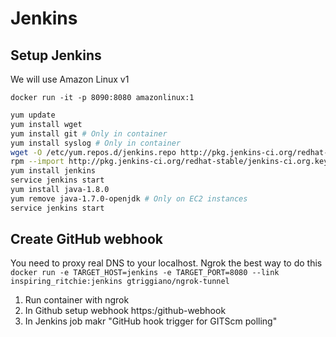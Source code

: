 # Jenkins

## Setup Jenkins
We will use Amazon Linux v1

`docker run -it -p 8090:8080 amazonlinux:1`

```bash
yum update
yum install wget
yum install git # Only in container
yum install syslog # Only in container
wget -O /etc/yum.repos.d/jenkins.repo http://pkg.jenkins-ci.org/redhat-stable/jenkins.repo
rpm --import http://pkg.jenkins-ci.org/redhat-stable/jenkins-ci.org.key
yum install jenkins
service jenkins start
yum install java-1.8.0
yum remove java-1.7.0-openjdk # Only on EC2 instances
service jenkins start
```

## Create GitHub webhook
You need to proxy real DNS to your localhost. Ngrok the best way to do this
`docker run -e TARGET_HOST=jenkins -e TARGET_PORT=8080 --link inspiring_ritchie:jenkins gtriggiano/ngrok-tunnel`

1. Run container with ngrok
2. In Github setup webhook https:<ngrok-url>/github-webhook
3. In Jenkins job makr "GitHub hook trigger for GITScm polling"
